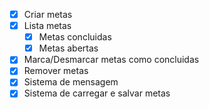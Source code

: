 - [x] Criar metas
- [x] Lista metas
    - [x] Metas concluidas
    - [x] Metas abertas
- [x] Marca/Desmarcar metas como concluidas
- [x] Remover metas
- [x] Sistema de mensagem
- [x] Sistema de carregar e salvar metas
